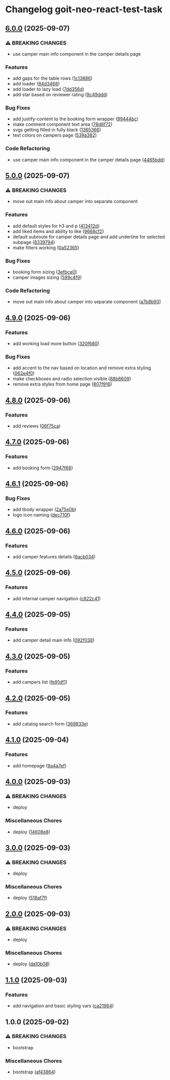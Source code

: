 # Changelog goit-neo-react-test-task

## [6.0.0](https://gitlab.com/goit-uni/react/goit-neo-react-test-task/compare/5.0.0...6.0.0) (2025-09-07)

### ⚠ BREAKING CHANGES

* use camper main info component in the camper details page

### Features

* add gaps for the table rows ([1c13886](https://gitlab.com/goit-uni/react/goit-neo-react-test-task/commit/1c13886f4ee445ddabc4c3d40a9b8cdbc591816a))
* add loader ([84d3468](https://gitlab.com/goit-uni/react/goit-neo-react-test-task/commit/84d3468d912eecf3adebd0b7a437520a1dc36670))
* add loader to lazy load ([7dd356d](https://gitlab.com/goit-uni/react/goit-neo-react-test-task/commit/7dd356d751b9e4f914ada3fd826b3a304c0830a3))
* add star based on reviewer rating ([9c49ddd](https://gitlab.com/goit-uni/react/goit-neo-react-test-task/commit/9c49ddd199c25192cd3e1d3a4056e0179ba1e65c))

### Bug Fixes

* add justify-content to the booking form wrapper ([99444bc](https://gitlab.com/goit-uni/react/goit-neo-react-test-task/commit/99444bc1ad550742203d18f201e0d6b941c1ed6c))
* make comment component text area ([78d6f72](https://gitlab.com/goit-uni/react/goit-neo-react-test-task/commit/78d6f72264c33bc7dd96f9c37dc4ccb27c0e8f52))
* svgs getting filled in fully black ([1365366](https://gitlab.com/goit-uni/react/goit-neo-react-test-task/commit/1365366e1ef8016f9dedfa4025fcb30e79ad51a6))
* text colors on campers page ([539a382](https://gitlab.com/goit-uni/react/goit-neo-react-test-task/commit/539a3828d6e0db770b7e6fcad061d94ffdfc6412))

### Code Refactoring

* use camper main info component in the camper details page ([4465bdd](https://gitlab.com/goit-uni/react/goit-neo-react-test-task/commit/4465bdd7eeaccf4699181817e65bf4fac564882a))

## [5.0.0](https://gitlab.com/goit-uni/react/goit-neo-react-test-task/compare/4.9.0...5.0.0) (2025-09-07)

### ⚠ BREAKING CHANGES

* move out main info about camper into separate component

### Features

* add default styles for h3 and p ([413412d](https://gitlab.com/goit-uni/react/goit-neo-react-test-task/commit/413412db682f57c5daf7d4794978c24b98fc2ad2))
* add liked items and ability to like ([9668cf2](https://gitlab.com/goit-uni/react/goit-neo-react-test-task/commit/9668cf21d7604f48aa38d14e34e7f8f56b40f2b9))
* default subroute for camper details page and add underline for selected subpage ([8339794](https://gitlab.com/goit-uni/react/goit-neo-react-test-task/commit/833979429287c43cead2fc8b1e6138c63d4bdb34))
* make filters working ([0a52365](https://gitlab.com/goit-uni/react/goit-neo-react-test-task/commit/0a52365df7c50015b9770dce927f9b98187e91c2))

### Bug Fixes

* booking form sizing ([3efbce0](https://gitlab.com/goit-uni/react/goit-neo-react-test-task/commit/3efbce0fc0dfe90078bc1c467bde9c73c5245ef3))
* camper images sizing ([599c4f9](https://gitlab.com/goit-uni/react/goit-neo-react-test-task/commit/599c4f9eb72368c367562ccd3e16262b7013a9a4))

### Code Refactoring

* move out main info about camper into separate component ([a7b8b93](https://gitlab.com/goit-uni/react/goit-neo-react-test-task/commit/a7b8b939b0db9a9011fcd36a978d685f32b669d8))

## [4.9.0](https://gitlab.com/goit-uni/react/goit-neo-react-test-task/compare/4.8.0...4.9.0) (2025-09-06)

### Features

* add working load more button ([320f680](https://gitlab.com/goit-uni/react/goit-neo-react-test-task/commit/320f680c89f1e3c143c760dd1ab141b0a4a617be))

### Bug Fixes

* add accent to the nav based on location and remove extra styling ([062e4f0](https://gitlab.com/goit-uni/react/goit-neo-react-test-task/commit/062e4f04e3ad4986f8dade7534c28fd747e99a75))
* make checkboxes and radio selection visible ([88b6609](https://gitlab.com/goit-uni/react/goit-neo-react-test-task/commit/88b66091c47f3e2f70a546a44cf93a0c52cd52cf))
* remove extra styles from home page ([807f916](https://gitlab.com/goit-uni/react/goit-neo-react-test-task/commit/807f91616aa535ff3c12528465b2b9f2a1fd1217))

## [4.8.0](https://gitlab.com/goit-uni/react/goit-neo-react-test-task/compare/4.7.0...4.8.0) (2025-09-06)

### Features

* add reviews ([06f75ca](https://gitlab.com/goit-uni/react/goit-neo-react-test-task/commit/06f75ca176f54e355984d0b6eac36f231c5163a9))

## [4.7.0](https://gitlab.com/goit-uni/react/goit-neo-react-test-task/compare/4.6.1...4.7.0) (2025-09-06)

### Features

* add booking form ([2947f68](https://gitlab.com/goit-uni/react/goit-neo-react-test-task/commit/2947f68834f1a7df719ee17d542d8ea91acec044))

## [4.6.1](https://gitlab.com/goit-uni/react/goit-neo-react-test-task/compare/4.6.0...4.6.1) (2025-09-06)

### Bug Fixes

* add tbody wrapper ([2a75e0b](https://gitlab.com/goit-uni/react/goit-neo-react-test-task/commit/2a75e0b194f51c527901361e0c9ea9d9c794d22a))
* logo icon naming ([dec710f](https://gitlab.com/goit-uni/react/goit-neo-react-test-task/commit/dec710f00543d5af464a713a95e106ce893c642e))

## [4.6.0](https://gitlab.com/goit-uni/react/goit-neo-react-test-task/compare/4.5.0...4.6.0) (2025-09-06)

### Features

* add camper features details ([6acb034](https://gitlab.com/goit-uni/react/goit-neo-react-test-task/commit/6acb034cd301d447e079b480e0f9948693b4cdb7))

## [4.5.0](https://gitlab.com/goit-uni/react/goit-neo-react-test-task/compare/4.4.0...4.5.0) (2025-09-06)

### Features

* add internal camper navigation ([c822c41](https://gitlab.com/goit-uni/react/goit-neo-react-test-task/commit/c822c41130b0342f540c28189371c5ac7f77702a))

## [4.4.0](https://gitlab.com/goit-uni/react/goit-neo-react-test-task/compare/4.3.0...4.4.0) (2025-09-05)

### Features

* add camper detail main info ([092f038](https://gitlab.com/goit-uni/react/goit-neo-react-test-task/commit/092f038c5027dd662eab27fd3056e811733be657))

## [4.3.0](https://gitlab.com/goit-uni/react/goit-neo-react-test-task/compare/4.2.0...4.3.0) (2025-09-05)

### Features

* add campers list ([fe91df1](https://gitlab.com/goit-uni/react/goit-neo-react-test-task/commit/fe91df1216947650ad60dad010bb29b2e9214db8))

## [4.2.0](https://gitlab.com/goit-uni/react/goit-neo-react-test-task/compare/4.1.0...4.2.0) (2025-09-05)

### Features

* add catalog search form ([369833e](https://gitlab.com/goit-uni/react/goit-neo-react-test-task/commit/369833eedfef506875a4e2bc89cd52105e146916))

## [4.1.0](https://gitlab.com/goit-uni/react/goit-neo-react-test-task/compare/4.0.0...4.1.0) (2025-09-04)

### Features

* add homepage ([9a4a7ef](https://gitlab.com/goit-uni/react/goit-neo-react-test-task/commit/9a4a7efe39ca855ea7c68476f56d637d5cb20b59))

## [4.0.0](https://gitlab.com/goit-uni/react/goit-neo-react-test-task/compare/3.0.0...4.0.0) (2025-09-03)

### ⚠ BREAKING CHANGES

* deploy

### Miscellaneous Chores

* deploy ([14608e8](https://gitlab.com/goit-uni/react/goit-neo-react-test-task/commit/14608e8148fdb33c51bfd7783a63d88e9b158678))

## [3.0.0](https://gitlab.com/goit-uni/react/goit-neo-react-test-task/compare/2.0.0...3.0.0) (2025-09-03)

### ⚠ BREAKING CHANGES

* deploy

### Miscellaneous Chores

* deploy ([518af7f](https://gitlab.com/goit-uni/react/goit-neo-react-test-task/commit/518af7f9fa4a7029226067c73adbc7fd87fab061))

## [2.0.0](https://gitlab.com/goit-uni/react/goit-neo-react-test-task/compare/1.1.0...2.0.0) (2025-09-03)

### ⚠ BREAKING CHANGES

* deploy

### Miscellaneous Chores

* deploy ([da10b08](https://gitlab.com/goit-uni/react/goit-neo-react-test-task/commit/da10b087789dd05ed6cba405de300184c00c6f89))

## [1.1.0](https://gitlab.com/goit-uni/react/goit-neo-react-test-task/compare/1.0.0...1.1.0) (2025-09-03)

### Features

* add navigation and basic styling vars ([ca21964](https://gitlab.com/goit-uni/react/goit-neo-react-test-task/commit/ca219644a8c97c37de318124b92887fa1d1e8c53))

## 1.0.0 (2025-09-02)

### ⚠ BREAKING CHANGES

* bootstrap

### Miscellaneous Chores

* bootstrap ([af43864](https://gitlab.com/goit-uni/react/goit-neo-react-test-task/commit/af438649c731096c0ff6406fed6fb331635c9204))
